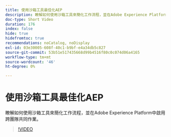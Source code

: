 ```yaml
---
title: 使用沙箱工具最佳化AEP
description: 瞭解如何使用沙箱工具來簡化工作流程，並在Adobe Experience Platform中啟用跨團隊共同作業。
doc-type: Short Video
duration: 176
index: false
hide: true
hidefromtoc: true
recommendations: noCatalog, noDisplay
exl-id: 03e30005-608f-40c1-b9bf-e4a34db5c827
source-git-commit: 53b51e517435668d99b4516f80c0c074d06a4165
workflow-type: tm+mt
source-wordcount: '46'
ht-degree: 0%

---
```


# 使用沙箱工具最佳化AEP

瞭解如何使用沙箱工具來簡化工作流程，並在Adobe Experience Platform中啟用跨團隊共同作業。

<!-- 62_S601_3442532_175_optimizing-aep-with-sandbox-tooling -->
>[!VIDEO](https://video.tv.adobe.com/v/3458320/?learn=on&enablevpops=true)
